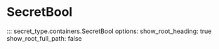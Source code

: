 # SecretBool

<!-- prettier-ignore -->
::: secret_type.containers.SecretBool
    options:
      show_root_heading: true
      show_root_full_path: false
